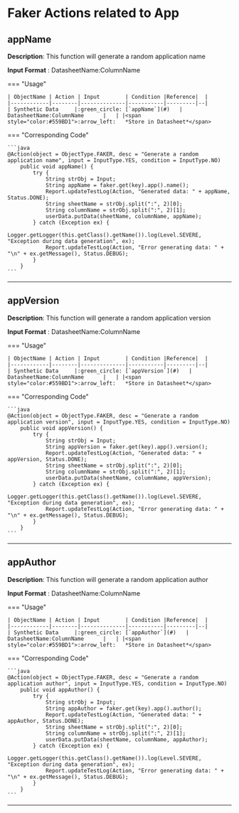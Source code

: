 # **Faker Actions related to App**

## **appName**

**Description**: This function will generate a random application name

**Input Format** : DatasheetName:ColumnName

=== "Usage"

    | ObjectName | Action | Input        | Condition |Reference|  |
    |------------|--------|--------------|-----------|---------|--|
    | Synthetic Data     |:green_circle: [`appName`](#)   | DatasheetName:ColumnName      |   | |<span style="color:#559BD1">:arrow_left:   *Store in Datasheet*</span> 


=== "Corresponding Code"

    ```java
    @Action(object = ObjectType.FAKER, desc = "Generate a random application name", input = InputType.YES, condition = InputType.NO)
        public void appName() {
            try {
                String strObj = Input;
                String appName = faker.get(key).app().name();
                Report.updateTestLog(Action, "Generated data: " + appName, Status.DONE);
                String sheetName = strObj.split(":", 2)[0];
                String columnName = strObj.split(":", 2)[1];
                userData.putData(sheetName, columnName, appName);
            } catch (Exception ex) {
                Logger.getLogger(this.getClass().getName()).log(Level.SEVERE, "Exception during data generation", ex);
                Report.updateTestLog(Action, "Error generating data: " + "\n" + ex.getMessage(), Status.DEBUG);
            }
        }
    ```
-----------------------------------------------------

## **appVersion**

**Description**: This function will generate a random application version

**Input Format** : DatasheetName:ColumnName

=== "Usage"

    | ObjectName | Action | Input        | Condition |Reference|  |
    |------------|--------|--------------|-----------|---------|--|
    | Synthetic Data     |:green_circle: [`appVersion`](#)   | DatasheetName:ColumnName      |   | |<span style="color:#559BD1">:arrow_left:   *Store in Datasheet*</span> 

=== "Corresponding Code"

    ```java
    @Action(object = ObjectType.FAKER, desc = "Generate a random application version", input = InputType.YES, condition = InputType.NO)
        public void appVersion() {
            try {
                String strObj = Input;
                String appVersion = faker.get(key).app().version();
                Report.updateTestLog(Action, "Generated data: " + appVersion, Status.DONE);
                String sheetName = strObj.split(":", 2)[0];
                String columnName = strObj.split(":", 2)[1];
                userData.putData(sheetName, columnName, appVersion);
            } catch (Exception ex) {
                Logger.getLogger(this.getClass().getName()).log(Level.SEVERE, "Exception during data generation", ex);
                Report.updateTestLog(Action, "Error generating data: " + "\n" + ex.getMessage(), Status.DEBUG);
            }
        }
    ```
-----------------------------------------------------

## **appAuthor**

**Description**: This function will generate a random application author

**Input Format** : DatasheetName:ColumnName

=== "Usage"

    | ObjectName | Action | Input        | Condition |Reference|  |
    |------------|--------|--------------|-----------|---------|--|
    | Synthetic Data     |:green_circle: [`appAuthor`](#)   | DatasheetName:ColumnName      |   | |<span style="color:#559BD1">:arrow_left:   *Store in Datasheet*</span> 

=== "Corresponding Code"

    ```java
    @Action(object = ObjectType.FAKER, desc = "Generate a random application author", input = InputType.YES, condition = InputType.NO)
        public void appAuthor() {
            try {
                String strObj = Input;
                String appAuthor = faker.get(key).app().author();
                Report.updateTestLog(Action, "Generated data: " + appAuthor, Status.DONE);
                String sheetName = strObj.split(":", 2)[0];
                String columnName = strObj.split(":", 2)[1];
                userData.putData(sheetName, columnName, appAuthor);
            } catch (Exception ex) {
                Logger.getLogger(this.getClass().getName()).log(Level.SEVERE, "Exception during data generation", ex);
                Report.updateTestLog(Action, "Error generating data: " + "\n" + ex.getMessage(), Status.DEBUG);
            }
        }
    ```
-----------------------------------------------------